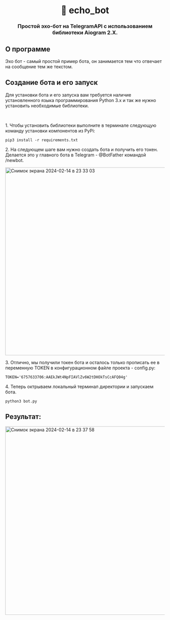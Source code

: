 <h1 align='center'>🤖 echo_bot</h1>
<h3 align='center'>Простой эхо-бот на TelegramAPI с использованием библиотеки Aiogram 2.X.</h3>

## О программе
<p>Эхо бот - самый простой пример бота, он занимается тем что отвечает на сообщение тем же текстом.</p>

## Создание бота и его запуск
<p>Для установки бота и его запуска вам требуется наличие установленного языка программирования Python 3.x и так же нужно установить необходимые библиотеки.</p>
<br>
<p>1. Чтобы установить библиотеки выполните в терминале следующую команду установки компонентов из PyPi:</p>

`pip3 install -r requirements.txt`

<p>2. На следующем шаге вам нужно создать бота и получить его токен. Делается это у главного бота в Telegram - @BotFather командой /newbot.</p>
<img width="592" alt="Снимок экрана 2024-02-14 в 23 33 03" src="https://github.com/baqdauuleet/echo_bot/assets/79017344/b2a0e8f3-48f1-4629-a7b0-c2734c010916">
<p>3. Отлично, мы получили токен бота и осталось только прописать ее в переменную TOKEN в конфигурационном файле проекта - config.py:</p>

`TOKEN='6757633706:AAEkJWt4NpFIAVlZv6W2tDHOkTsCcAFQ04g'`

<p>4. Теперь октрываем локальный терминал директории и запускаем бота.</p>

`python3 bot.py`

## Результат: 
<img width="594" alt="Снимок экрана 2024-02-14 в 23 37 58" src="https://github.com/baqdauuleet/echo_bot/assets/79017344/dcbc9fa2-a2f5-4f8c-aacf-2f0f33d555bd">
